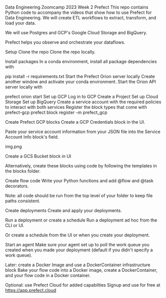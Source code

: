Data Engineering Zoomcamp 2023 Week 2
Prefect
This repo contains Python code to accompany the videos that show how to use Prefect for Data Engineering. We will create ETL workflows to extract, transform, and load your data.

We will use Postgres and GCP's Google Cloud Storage and BigQuery.

Prefect helps you observe and orchestrate your dataflows.

Setup
Clone the repo
Clone the repo locally.

Install packages
In a conda environment, install all package dependencies with

pip install -r requirements.txt
Start the Prefect Orion server locally
Create another window and activate your conda environment. Start the Orion API server locally with

prefect orion start
Set up GCP
Log in to GCP
Create a Project
Set up Cloud Storage
Set up BigQuery
Create a service account with the required policies to interact with both services
Register the block types that come with prefect-gcp
prefect block register -m prefect_gcp

Create Prefect GCP blocks
Create a GCP Credentials block in the UI.

Paste your service account information from your JSON file into the Service Account Info block's field.

img.png

Create a GCS Bucket block in UI

Alternatively, create these blocks using code by following the templates in the blocks folder.

Create flow code
Write your Python functions and add @flow and @task decorators.

Note: all code should be run from the top level of your folder to keep file paths consistent.

Create deployments
Create and apply your deployments.

Run a deployment or create a schedule
Run a deployment ad hoc from the CLI or UI.

Or create a schedule from the UI or when you create your deployment.

Start an agent
Make sure your agent set up to poll the work queue you created when you made your deployment (default if you didn't specify a work queue).

Later: create a Docker Image and use a DockerContainer infrastructure block
Bake your flow code into a Docker image, create a DockerContainer, and your flow code in a Docker container.

Optional: use Prefect Cloud for added capabilties
Signup and use for free at https://app.prefect.cloud